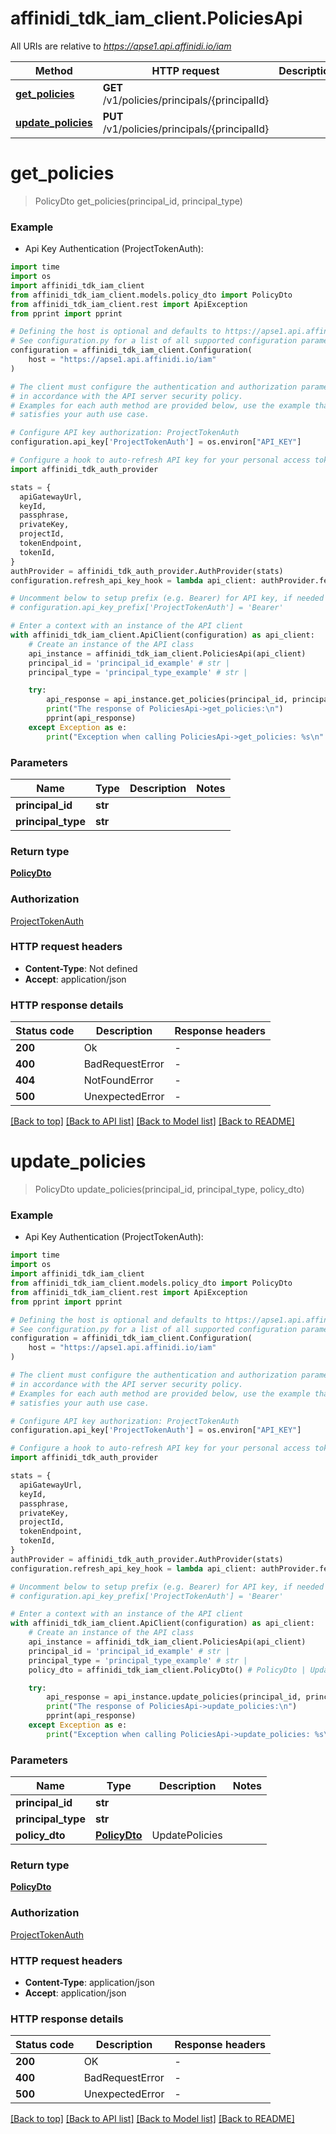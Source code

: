 # affinidi_tdk_iam_client.PoliciesApi

All URIs are relative to *https://apse1.api.affinidi.io/iam*

| Method                                                | HTTP request                                  | Description |
| ----------------------------------------------------- | --------------------------------------------- | ----------- |
| [**get_policies**](PoliciesApi.md#get_policies)       | **GET** /v1/policies/principals/{principalId} |
| [**update_policies**](PoliciesApi.md#update_policies) | **PUT** /v1/policies/principals/{principalId} |

# **get_policies**

> PolicyDto get_policies(principal_id, principal_type)

### Example

- Api Key Authentication (ProjectTokenAuth):

```python
import time
import os
import affinidi_tdk_iam_client
from affinidi_tdk_iam_client.models.policy_dto import PolicyDto
from affinidi_tdk_iam_client.rest import ApiException
from pprint import pprint

# Defining the host is optional and defaults to https://apse1.api.affinidi.io/iam
# See configuration.py for a list of all supported configuration parameters.
configuration = affinidi_tdk_iam_client.Configuration(
    host = "https://apse1.api.affinidi.io/iam"
)

# The client must configure the authentication and authorization parameters
# in accordance with the API server security policy.
# Examples for each auth method are provided below, use the example that
# satisfies your auth use case.

# Configure API key authorization: ProjectTokenAuth
configuration.api_key['ProjectTokenAuth'] = os.environ["API_KEY"]

# Configure a hook to auto-refresh API key for your personal access token (PAT), if expired
import affinidi_tdk_auth_provider

stats = {
  apiGatewayUrl,
  keyId,
  passphrase,
  privateKey,
  projectId,
  tokenEndpoint,
  tokenId,
}
authProvider = affinidi_tdk_auth_provider.AuthProvider(stats)
configuration.refresh_api_key_hook = lambda api_client: authProvider.fetch_project_scoped_token()

# Uncomment below to setup prefix (e.g. Bearer) for API key, if needed
# configuration.api_key_prefix['ProjectTokenAuth'] = 'Bearer'

# Enter a context with an instance of the API client
with affinidi_tdk_iam_client.ApiClient(configuration) as api_client:
    # Create an instance of the API class
    api_instance = affinidi_tdk_iam_client.PoliciesApi(api_client)
    principal_id = 'principal_id_example' # str |
    principal_type = 'principal_type_example' # str |

    try:
        api_response = api_instance.get_policies(principal_id, principal_type)
        print("The response of PoliciesApi->get_policies:\n")
        pprint(api_response)
    except Exception as e:
        print("Exception when calling PoliciesApi->get_policies: %s\n" % e)
```

### Parameters

| Name               | Type    | Description | Notes |
| ------------------ | ------- | ----------- | ----- |
| **principal_id**   | **str** |             |
| **principal_type** | **str** |             |

### Return type

[**PolicyDto**](PolicyDto.md)

### Authorization

[ProjectTokenAuth](../README.md#ProjectTokenAuth)

### HTTP request headers

- **Content-Type**: Not defined
- **Accept**: application/json

### HTTP response details

| Status code | Description     | Response headers |
| ----------- | --------------- | ---------------- |
| **200**     | Ok              | -                |
| **400**     | BadRequestError | -                |
| **404**     | NotFoundError   | -                |
| **500**     | UnexpectedError | -                |

[[Back to top]](#) [[Back to API list]](../README.md#documentation-for-api-endpoints) [[Back to Model list]](../README.md#documentation-for-models) [[Back to README]](../README.md)

# **update_policies**

> PolicyDto update_policies(principal_id, principal_type, policy_dto)

### Example

- Api Key Authentication (ProjectTokenAuth):

```python
import time
import os
import affinidi_tdk_iam_client
from affinidi_tdk_iam_client.models.policy_dto import PolicyDto
from affinidi_tdk_iam_client.rest import ApiException
from pprint import pprint

# Defining the host is optional and defaults to https://apse1.api.affinidi.io/iam
# See configuration.py for a list of all supported configuration parameters.
configuration = affinidi_tdk_iam_client.Configuration(
    host = "https://apse1.api.affinidi.io/iam"
)

# The client must configure the authentication and authorization parameters
# in accordance with the API server security policy.
# Examples for each auth method are provided below, use the example that
# satisfies your auth use case.

# Configure API key authorization: ProjectTokenAuth
configuration.api_key['ProjectTokenAuth'] = os.environ["API_KEY"]

# Configure a hook to auto-refresh API key for your personal access token (PAT), if expired
import affinidi_tdk_auth_provider

stats = {
  apiGatewayUrl,
  keyId,
  passphrase,
  privateKey,
  projectId,
  tokenEndpoint,
  tokenId,
}
authProvider = affinidi_tdk_auth_provider.AuthProvider(stats)
configuration.refresh_api_key_hook = lambda api_client: authProvider.fetch_project_scoped_token()

# Uncomment below to setup prefix (e.g. Bearer) for API key, if needed
# configuration.api_key_prefix['ProjectTokenAuth'] = 'Bearer'

# Enter a context with an instance of the API client
with affinidi_tdk_iam_client.ApiClient(configuration) as api_client:
    # Create an instance of the API class
    api_instance = affinidi_tdk_iam_client.PoliciesApi(api_client)
    principal_id = 'principal_id_example' # str |
    principal_type = 'principal_type_example' # str |
    policy_dto = affinidi_tdk_iam_client.PolicyDto() # PolicyDto | UpdatePolicies

    try:
        api_response = api_instance.update_policies(principal_id, principal_type, policy_dto)
        print("The response of PoliciesApi->update_policies:\n")
        pprint(api_response)
    except Exception as e:
        print("Exception when calling PoliciesApi->update_policies: %s\n" % e)
```

### Parameters

| Name               | Type                          | Description    | Notes |
| ------------------ | ----------------------------- | -------------- | ----- |
| **principal_id**   | **str**                       |                |
| **principal_type** | **str**                       |                |
| **policy_dto**     | [**PolicyDto**](PolicyDto.md) | UpdatePolicies |

### Return type

[**PolicyDto**](PolicyDto.md)

### Authorization

[ProjectTokenAuth](../README.md#ProjectTokenAuth)

### HTTP request headers

- **Content-Type**: application/json
- **Accept**: application/json

### HTTP response details

| Status code | Description     | Response headers |
| ----------- | --------------- | ---------------- |
| **200**     | OK              | -                |
| **400**     | BadRequestError | -                |
| **500**     | UnexpectedError | -                |

[[Back to top]](#) [[Back to API list]](../README.md#documentation-for-api-endpoints) [[Back to Model list]](../README.md#documentation-for-models) [[Back to README]](../README.md)
